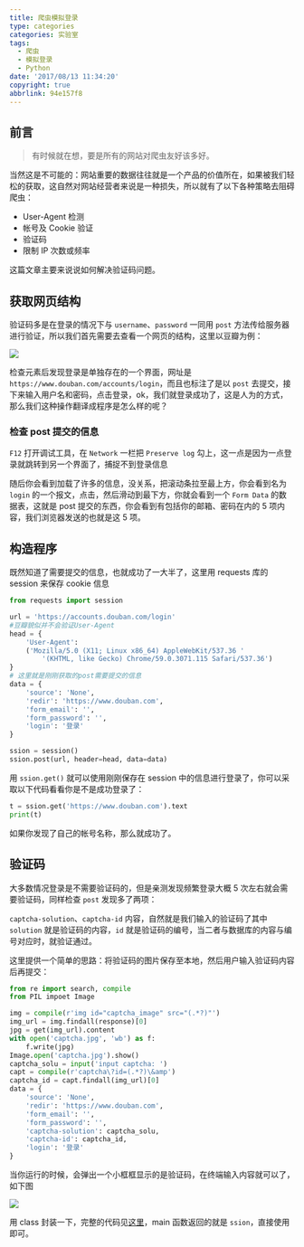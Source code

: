 ```yaml
---
title: 爬虫模拟登录
type: categories
categories: 实验室
tags:
  - 爬虫
  - 模拟登录
  - Python
date: '2017/08/13 11:34:20'
copyright: true
abbrlink: 94e157f8
---
```

## 前言
> 有时候就在想，要是所有的网站对爬虫友好该多好。

当然这是不可能的：网站重要的数据往往就是一个产品的价值所在，如果被我们轻松的获取，这自然对网站经营者来说是一种损失，所以就有了以下各种策略去阻碍爬虫：

- User-Agent 检测
- 帐号及 Cookie 验证
- 验证码
- 限制 IP 次数或频率

这篇文章主要来说说如何解决验证码问题。

<!-- more -->

## 获取网页结构

验证码多是在登录的情况下与 `username`、`password` 一同用 `post` 方法传给服务器进行验证，所以我们首先需要去查看一个网页的结构，这里以豆瓣为例：

![](https://ws1.sinaimg.cn/large/ba22af52gy1fihz4nlx0vj20la06t75a.jpg)

检查元素后发现登录是单独存在的一个界面，网址是 `https://www.douban.com/accounts/login`，而且也标注了是以 `post` 去提交，接下来输入用户名和密码，点击登录，ok，我们就登录成功了，这是人为的方式，那么我们这种操作翻译成程序是怎么样的呢？

### 检查 post 提交的信息

`F12` 打开调试工具，在 `Network` 一栏把 `Preserve log` 勾上，这一点是因为一点登录就跳转到另一个界面了，捕捉不到登录信息

随后你会看到加载了许多的信息，没关系，把滚动条拉至最上方，你会看到名为 `login` 的一个报文，点击，然后滑动到最下方，你就会看到一个 `Form Data` 的数据表，这就是 post 提交的东西，你会看到有包括你的邮箱、密码在内的 5 项内容，我们浏览器发送的也就是这 5 项。


## 构造程序

既然知道了需要提交的信息，也就成功了一大半了，这里用 requests 库的 session 来保存 cookie 信息

```python
from requests import session

url = 'https://accounts.douban.com/login'
#豆瓣貌似并不会验证User-Agent
head = {			  
    'User-Agent':
    ('Mozilla/5.0 (X11; Linux x86_64) AppleWebKit/537.36 '
        '(KHTML, like Gecko) Chrome/59.0.3071.115 Safari/537.36')
}
# 这里就是刚刚获取的post需要提交的信息
data = {										
    'source': 'None',
    'redir': 'https://www.douban.com',
    'form_email': '',
    'form_password': '',
    'login': '登录'
}

ssion = session()
ssion.post(url, header=head, data=data)
```

用 `ssion.get()` 就可以使用刚刚保存在 session 中的信息进行登录了，你可以采取以下代码看看你是不是成功登录了：

```python
t = ssion.get('https://www.douban.com').text
print(t)
```

如果你发现了自己的帐号名称，那么就成功了。

## 验证码

大多数情况登录是不需要验证码的，但是亲测发现频繁登录大概 5 次左右就会需要验证码，同样检查 `post` 发现多了两项：

`captcha-solution`、`captcha-id` 内容，自然就是我们输入的验证码了其中 `solution` 就是验证码的内容，`id` 就是验证码的编号，当二者与数据库的内容与编号对应时，就验证通过。

这里提供一个简单的思路：将验证码的图片保存至本地，然后用户输入验证码内容后再提交：

```python
from re import search, compile
from PIL impoet Image

img = compile(r'img id="captcha_image" src="(.*?)"')
img_url = img.findall(response)[0]
jpg = get(img_url).content
with open('captcha.jpg', 'wb') as f:
    f.write(jpg)
Image.open('captcha.jpg').show()
captcha_solu = input('input captcha: ')
capt = compile(r'captcha\?id=(.*?)\&amp')
captcha_id = capt.findall(img_url)[0]
data = {
    'source': 'None',
    'redir': 'https://www.douban.com',
    'form_email': '',
    'form_password': '',
    'captcha-solution': captcha_solu,
    'captcha-id': captcha_id,
    'login': '登录'
}
```

当你运行的时候，会弹出一个小框框显示的是验证码，在终端输入内容就可以了，如下图

![](https://ws1.sinaimg.cn/large/ba22af52gy1fii3teot8wj20p40m6adz.jpg)



用 class 封装一下，完整的代码见[这里](https://gist.github.com/WincerChan/3574fd7714e939d3d7ff4ac436c7371b)，main 函数返回的就是 `ssion`，直接使用即可。
